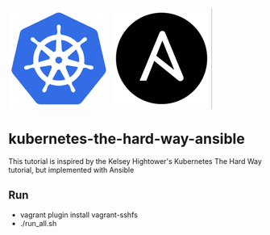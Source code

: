 ![Image of Kubernetes](kubernetes_logo.png) ![Image of Ansible](ansible_logo.png)

# kubernetes-the-hard-way-ansible
This tutorial is inspired by the Kelsey Hightower's Kubernetes The Hard Way tutorial, but implemented with Ansible

## Run

* vagrant plugin install vagrant-sshfs 
* ./run_all.sh

